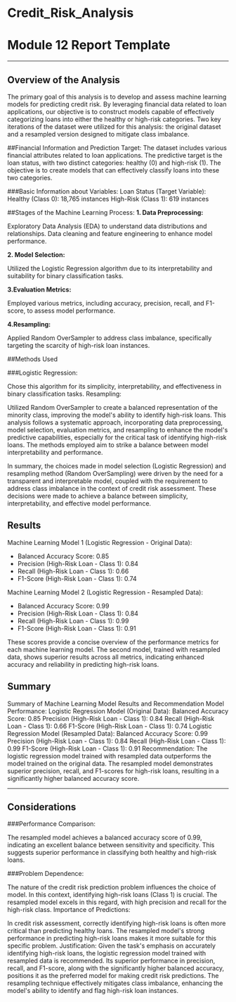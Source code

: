 # Credit_Risk_Analysis
# Module 12 Report Template
___
## Overview of the Analysis

The primary goal of this analysis is to develop and assess machine learning models for predicting credit risk. By leveraging financial data related to loan applications, our objective is to construct models capable of effectively categorizing loans into either the healthy or high-risk categories. 
Two key iterations of the dataset were utilized for this analysis: the original dataset and a resampled version designed to mitigate class imbalance.

##Financial Information and Prediction Target:
The dataset includes various financial attributes related to loan applications. The predictive target is the loan status, with two distinct categories: healthy (0) and high-risk (1). The objective is to create models that can effectively classify loans into these two categories.

###Basic Information about Variables:
Loan Status (Target Variable):
Healthy (Class 0): 18,765 instances
High-Risk (Class 1): 619 instances

##Stages of the Machine Learning Process:
**1. Data Preprocessing:**

Exploratory Data Analysis (EDA) to understand data distributions and relationships.
Data cleaning and feature engineering to enhance model performance.

**2. Model Selection:**

Utilized the Logistic Regression algorithm due to its interpretability and suitability for binary classification tasks.

**3.Evaluation Metrics:**

Employed various metrics, including accuracy, precision, recall, and F1-score, to assess model performance.

**4.Resampling:**

Applied Random OverSampler to address class imbalance, specifically targeting the scarcity of high-risk loan instances.

##Methods Used

###Logistic Regression:

Chose this algorithm for its simplicity, interpretability, and effectiveness in binary classification tasks.
Resampling:

Utilized Random OverSampler to create a balanced representation of the minority class, improving the model's ability to identify high-risk loans.
This analysis follows a systematic approach, incorporating data preprocessing, model selection, evaluation metrics, and resampling to enhance the model's predictive capabilities, especially for the critical task of identifying high-risk loans. The methods employed aim to strike a balance between model interpretability and performance.

In summary, the choices made in model selection (Logistic Regression) and resampling method (Random OverSampling) were driven by the need for a transparent and interpretable model, coupled with the requirement to address class imbalance in the context of credit risk assessment. These decisions were made to achieve a balance between simplicity, interpretability, and effective model performance.



## Results

Machine Learning Model 1 (Logistic Regression - Original Data):

* Balanced Accuracy Score: 0.85
* Precision (High-Risk Loan - Class 1): 0.84
* Recall (High-Risk Loan - Class 1): 0.66
* F1-Score (High-Risk Loan - Class 1): 0.74


Machine Learning Model 2 (Logistic Regression - Resampled Data):


* Balanced Accuracy Score: 0.99
* Precision (High-Risk Loan - Class 1): 0.84
* Recall (High-Risk Loan - Class 1): 0.99
* F1-Score (High-Risk Loan - Class 1): 0.91

These scores provide a concise overview of the performance metrics for each machine learning model. The second model, trained with resampled data, shows superior results across all metrics, indicating enhanced accuracy and reliability in predicting high-risk loans.
## Summary

Summary of Machine Learning Model Results and Recommendation
Model Performance:
Logistic Regression Model (Original Data):
Balanced Accuracy Score: 0.85
Precision (High-Risk Loan - Class 1): 0.84
Recall (High-Risk Loan - Class 1): 0.66
F1-Score (High-Risk Loan - Class 1): 0.74
Logistic Regression Model (Resampled Data):
Balanced Accuracy Score: 0.99
Precision (High-Risk Loan - Class 1): 0.84
Recall (High-Risk Loan - Class 1): 0.99
F1-Score (High-Risk Loan - Class 1): 0.91
Recommendation:
The logistic regression model trained with resampled data outperforms the model trained on the original data. The resampled model demonstrates superior precision, recall, and F1-scores for high-risk loans, resulting in a significantly higher balanced accuracy score.
___
## Considerations
###Performance Comparison:

The resampled model achieves a balanced accuracy score of 0.99, indicating an excellent balance between sensitivity and specificity. This suggests superior performance in classifying both healthy and high-risk loans.

###Problem Dependence:

The nature of the credit risk prediction problem influences the choice of model. In this context, identifying high-risk loans (Class 1) is crucial. The resampled model excels in this regard, with high precision and recall for the high-risk class.
Importance of Predictions:

In credit risk assessment, correctly identifying high-risk loans is often more critical than predicting healthy loans. The resampled model's strong performance in predicting high-risk loans makes it more suitable for this specific problem.
Justification:
Given the task's emphasis on accurately identifying high-risk loans, the logistic regression model trained with resampled data is recommended. Its superior performance in precision, recall, and F1-score, along with the significantly higher balanced accuracy, positions it as the preferred model for making credit risk predictions. The resampling technique effectively mitigates class imbalance, enhancing the model's ability to identify and flag high-risk loan instances.





